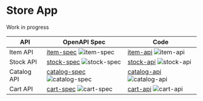 # Store App

Work in progress

| API | OpenAPI Spec | Code |
| --- | --- | --- |
| Item API | [item-spec](./item-spec) ![item-spec](https://github.com/making/spring-store-2020/workflows/item-spec/badge.svg) | [item-api](./item-api) ![item-api](https://github.com/making/spring-store-2020/workflows/item-api/badge.svg) |
| Stock API | [stock-spec](./stock-spec) ![stock-spec](https://github.com/making/spring-store-2020/workflows/stock-spec/badge.svg) | [stock-api](./stock-api) ![stock-api](https://github.com/making/spring-store-2020/workflows/stock-api/badge.svg) |
| Catalog API | [catalog-spec](./catalog-spec) ![catalog-spec](https://github.com/making/spring-store-2020/workflows/catalog-spec/badge.svg) | [catalog-api](./catalog-api) ![catalog-api](https://github.com/making/spring-store-2020/workflows/catalog-api/badge.svg) |
| Cart API | [cart-spec](./cart-spec) ![cart-spec](https://github.com/making/spring-store-2020/workflows/cart-spec/badge.svg) | [cart-api](./cart-api) ![cart-api](https://github.com/making/spring-store-2020/workflows/cart-api/badge.svg) |